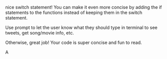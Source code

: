 nice switch statement! You can make it even more concise by adding the if statements to the functions instead of keeping them in the switch statement.

Use prompt to let the user know what they should type in terminal to see tweets, get song/movie info, etc.

Otherwise, great job! Your code is super concise and fun to read. 

A